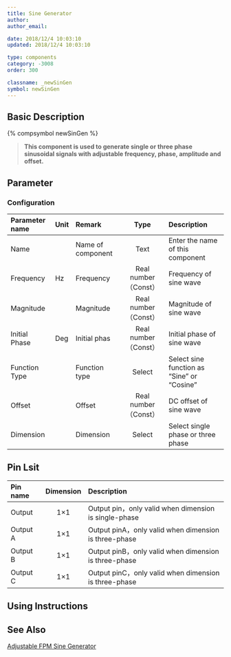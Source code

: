 ```yaml
---
title: Sine Generator
author:
author_email:

date: 2018/12/4 10:03:10
updated: 2018/12/4 10:03:10

type: components
category: -3008
order: 300

classname: _newSinGen
symbol: newSinGen
---
```


## Basic Description

{% compsymbol newSinGen %}

> **This component is used to generate single or three phase sinusoidal signals with adjustable frequency, phase, amplitude and offset.**

## Parameter

### Configuration

| Parameter name | Unit | Remark            |         Type         | Description                                |
| :------------- | :--- | :---------------- | :------------------: | :----------------------------------------- |
| Name           |      | Name of component |         Text         | Enter the name of this component           |
| Frequency      | Hz   | Frequency         | Real number（Const） | Frequency of sine wave                     |
| Magnitude      |      | Magnitude         | Real number（Const） | Magnitude of sine wave                     |
| Initial Phase  | Deg  | Initial phas      | Real number（Const） | Initial phase of sine wave                 |
| Function Type  |      | Function type     |        Select        | Select sine function as “Sine” or “Cosine” |
| Offset         |      | Offset            | Real number（Const） | DC offset of sine wave                     |
| Dimension      |      | Dimension         |        Select        | Select single phase or three phase         |

## Pin Lsit

| Pin name | Dimension | Description                                           |
| :------- | :-------: | :---------------------------------------------------- |
| Output   |    1×1    | Output pin，only valid when dimension is single-phase |
| Output A |    1×1    | Output pinA，only valid when dimension is three-phase |
| Output B |    1×1    | Output pinB，only valid when dimension is three-phase |
| Output C |    1×1    | Output pinC，only valid when dimension is three-phase |

## Using Instructions

## See Also

[Adjustable FPM Sine Generator](comp_newAFPMGen.md)
